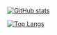 [![GitHub stats](https://github-readme-stats.vercel.app/api?username=piesuke)](https://github.com/anuraghazra/github-readme-stats)

[![Top Langs](https://github-readme-stats.vercel.app/api/top-langs/?username=piesuke)](https://github.com/anuraghazra/github-readme-stats)


<!--
**piesuke/piesuke** is a ✨ _special_ ✨ repository because its `README.md` (this file) appears on your GitHub profile.

Here are some ideas to get you started:

- 🔭 I’m currently working on ...
- 🌱 I’m currently learning ...
- 👯 I’m looking to collaborate on ...
- 🤔 I’m looking for help with ...
- 💬 Ask me about ...
- 📫 How to reach me: ...
- 😄 Pronouns: ...
- ⚡ Fun fact: ...
-->

